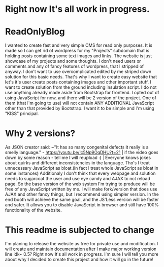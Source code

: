# Right now It's all work in progress. 
# ReadOnlyBlog

I wanted to create fast and very simple CMS for read only purposes. It is made so I can get rid of wordpress for my "Projects" subdomain that is holding posts containing some text images and links. The website is just showcase of my projects and some thoughts. I don't need users or comments and any of fancy features of wordpress, that I stripped of anyway. I don't want to use overcomplicated edited by me striped down solution for this basic needs. That's why I want to create easy website that let's it's user create posts containing images and other important stuff. I want to create solution from the ground including insulation script. I do not use anything already made aside from Bootstrap for frontend. I opted out of using JavaScript for now, and there will be 2 version of the project. One of them (that I'm going to use) will not contain ANY ADDITIONAL JavaScript other than that provided by Bootstrap.  I want it to be simple and I'm using "KISS" principal.

# Why 2 versions?

As JSON creator said: ~"It has so many congenital defects it really is a smelly language." - https://youtu.be/lc5Np9OqDHU?t=21 | if the video goes down by some reason - tell me I will reupload :) |
Everyone knows jokes about quirks and different inconsistencies in the language. Tho's I treat unnecessary JavaScript as bloat.(in fact I treat whole JavaScript as bloat in some instances) Additionaly I don't think that every webpage and solution needs to sugarcoat the user and use eye candy and AJAX to not reload page. So the base version of the web system I'm trying to produce will be free of any JavaScript written by me. I will make fork/version that does use AJAX and other fancy things, but I recommend using simpler version. In the end booth will achieve the same goal, and the JS'Less version will be faster and safer. It allows you to disable JavaScript in browser and still have 100% functionality of the website.

# This readme is subjected to change
I'm planing to release the website as free for private use and modification. I will create and maintain documentation after I make major working version line idk~ 0.5? Right now It's all work in progress. I'm sure I will tell you more about why I decided to create this project and how it will go in the future!

